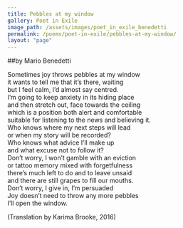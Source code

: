 ```yaml
---
title: Pebbles at my window
gallery: Poet in Exile
image_path: /assets/images/poet_in_exile_benedetti
permalink: /poems/poet-in-exile/pebbles-at-my-window/
layout: "page"
---
```


##by Mario Benedetti

Sometimes joy throws pebbles at my window  
it wants to tell me that it’s there, waiting  
but I feel calm, I’d almost say centred.  
I’m going to keep anxiety in its hiding place  
and then stretch out, face towards the ceiling  
which is a position both alert and comfortable  
suitable for listening to the news and believing it.  
Who knows where my next steps will lead  
or when my story will be recorded?  
Who knows what advice I’ll make up  
and what excuse not to follow it?  
Don’t worry, I won’t gamble with an eviction  
or tattoo memory mixed with forgetfulness  
there’s much left to do and to leave unsaid  
and there are still grapes to fill our mouths.  
Don’t worry, I give in, I’m persuaded  
Joy doesn’t need to throw any more pebbles  
I’ll open the window.  

(Translation by Karima Brooke, 2016)